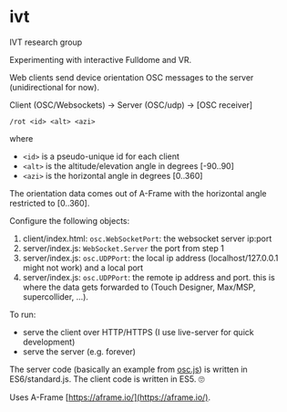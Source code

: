 # ivt

IVT research group

Experimenting with interactive Fulldome and VR.

Web clients send device orientation OSC messages to the server (unidirectional for now).

Client (OSC/Websockets) ->  Server (OSC/udp) -> [OSC receiver]

`/rot <id> <alt> <azi>`

where
* `<id>` is a pseudo-unique id for each client
* `<alt>` is the altitude/elevation angle in degrees [-90..90]
* `<azi>` is the horizontal angle in degrees [0..360]

The orientation data comes out of A-Frame with the horizontal angle restricted to [0..360].

Configure the following objects:

1. client/index.html: `osc.WebSocketPort`: the websocket server ip:port
2. server/index.js: `WebSocket.Server` the port from step 1
3. server/index.js: `osc.UDPPort`: the local ip address (localhost/127.0.0.1 might not work) and a local port
3. server/index.js: `osc.UDPPort`: the remote ip address and port. this is where the data gets forwarded to (Touch Designer, Max/MSP, supercollider, ...).

To run:

* serve the client over HTTP/HTTPS (I use live-server for quick development)
* serve the server (e.g. forever)

The server code (basically an example from [osc.js](https://github.com/colinbdclark/osc.js-examples)) is written in ES6/standard.js. The client code is written in ES5. 🙄

Uses A-Frame [https://aframe.io/](https://aframe.io/).
